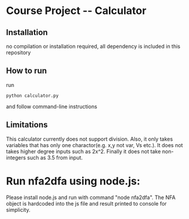 # Course Project -- Calculator
## Installation
no compilation or installation required, all dependency is included in this repository
## How to run
run 
```
python calculator.py 
```
and follow command-line instructions
## Limitations
This calculator currently does not support division. Also, it only takes variables that has only one charactor(e.g. x,y not var, Vs etc.). It does not takes higher degree inputs such as 2x^2. Finally it does not take non-integers such as 3.5 from input.

# Run nfa2dfa using node.js:
Please install node.js and run with command "node nfa2dfa".
The NFA object is hardcoded into the js file and result printed to console for simplicity.
